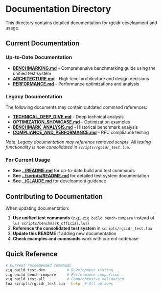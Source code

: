 # Documentation Directory

This directory contains detailed documentation for rgcidr development and usage.

## Current Documentation

### Up-to-Date Documentation
- **[BENCHMARKING.md](BENCHMARKING.md)** - Comprehensive benchmarking guide using the unified test system
- **[ARCHITECTURE.md](ARCHITECTURE.md)** - High-level architecture and design decisions
- **[PERFORMANCE.md](PERFORMANCE.md)** - Performance optimizations and analysis

### Legacy Documentation
The following documents may contain outdated command references:

- **[TECHNICAL_DEEP_DIVE.md](TECHNICAL_DEEP_DIVE.md)** - Deep technical analysis
- **[OPTIMIZATION_SHOWCASE.md](OPTIMIZATION_SHOWCASE.md)** - Optimization examples
- **[BENCHMARK_ANALYSIS.md](BENCHMARK_ANALYSIS.md)** - Historical benchmark analysis
- **[COMPLIANCE_AND_PERFORMANCE.md](COMPLIANCE_AND_PERFORMANCE.md)** - RFC compliance testing

*Note: Legacy documentation may reference removed scripts. All testing functionality is now consolidated in `scripts/rgcidr_test.lua`.*

### For Current Usage

- **See [../README.md](../README.md)** for up-to-date build and test commands
- **See [../scripts/README.md](../scripts/README.md)** for detailed test system documentation
- **See [../CLAUDE.md](../CLAUDE.md)** for development guidance

## Contributing to Documentation

When updating documentation:

1. **Use unified test commands** (e.g., `zig build bench-compare` instead of `lua scripts/benchmark_official.lua`)
2. **Reference the consolidated test system** in `scripts/rgcidr_test.lua`
3. **Update this README** if adding new documentation
4. **Check examples and commands** work with current codebase

## Quick Reference

```bash
# Current recommended commands
zig build test-dev          # Development testing
zig build bench-compare     # Performance comparison
zig build test-all          # Comprehensive validation
lua scripts/rgcidr_test.lua --help  # All options
```